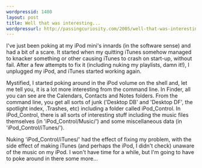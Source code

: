 ```yaml
---
wordpressid: 1480
layout: post
title: Well that was interesting...
wordpressurl: http://passingcuriosity.com/2005/well-that-was-interesting/
---
```

I've just been poking at my iPod mini's innards (in the software sense) and had a bit of a scare. It started when my quitting iTunes somehow managed to knacker something or other causing iTunes to crash on start-up, without fail. After a few attempts to fix it (including nuking my playlists, damn it!), I unplugged my iPod, and iTunes started working again.

Mystified, I started poking around in the iPod volume on the shell and, let me tell you, it is a lot more interesting from the command line. In Finder, all you can see are the Calendars, Contacts and Notes folders. From the command line, you get all sorts of junk ('Desktop DB' and 'Desktop DF', the spotlight index, .Trashes, etc) including a folder called iPod_Control. In iPod_Control, there is all sorts of interesting stuff including the music files themselves (in 'iPod_Control/Music/') and some miscellaneous data (in 'iPod_Control/iTunes/').

Nuking 'iPod_Control/iTunes/' had the effect of fixing my problem, with the side effect of making iTunes (and perhaps the iPod, I didn't check) unaware of the music on my iPod. I won't have time for a while, but I'm going to have to poke around in there some more...
